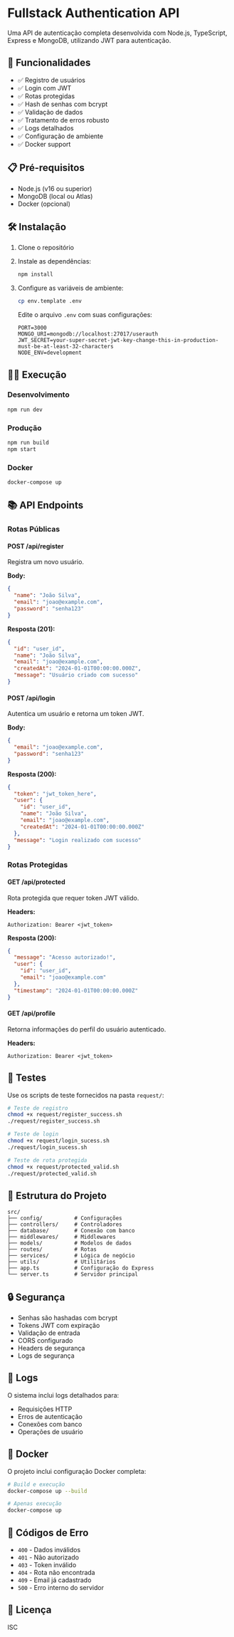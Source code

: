 # Fullstack Authentication API

Uma API de autenticação completa desenvolvida com Node.js, TypeScript, Express e MongoDB, utilizando JWT para autenticação.

## 🚀 Funcionalidades

- ✅ Registro de usuários
- ✅ Login com JWT
- ✅ Rotas protegidas
- ✅ Hash de senhas com bcrypt
- ✅ Validação de dados
- ✅ Tratamento de erros robusto
- ✅ Logs detalhados
- ✅ Configuração de ambiente
- ✅ Docker support

## 📋 Pré-requisitos

- Node.js (v16 ou superior)
- MongoDB (local ou Atlas)
- Docker (opcional)

## 🛠️ Instalação

1. Clone o repositório
2. Instale as dependências:
   ```bash
   npm install
   ```

3. Configure as variáveis de ambiente:
   ```bash
   cp env.template .env
   ```
   
   Edite o arquivo `.env` com suas configurações:
   ```env
   PORT=3000
   MONGO_URI=mongodb://localhost:27017/userauth
   JWT_SECRET=your-super-secret-jwt-key-change-this-in-production-must-be-at-least-32-characters
   NODE_ENV=development
   ```

## 🏃‍♂️ Execução

### Desenvolvimento
```bash
npm run dev
```

### Produção
```bash
npm run build
npm start
```

### Docker
```bash
docker-compose up
```

## 📚 API Endpoints

### Rotas Públicas

#### POST /api/register
Registra um novo usuário.

**Body:**
```json
{
  "name": "João Silva",
  "email": "joao@example.com",
  "password": "senha123"
}
```

**Resposta (201):**
```json
{
  "id": "user_id",
  "name": "João Silva",
  "email": "joao@example.com",
  "createdAt": "2024-01-01T00:00:00.000Z",
  "message": "Usuário criado com sucesso"
}
```

#### POST /api/login
Autentica um usuário e retorna um token JWT.

**Body:**
```json
{
  "email": "joao@example.com",
  "password": "senha123"
}
```

**Resposta (200):**
```json
{
  "token": "jwt_token_here",
  "user": {
    "id": "user_id",
    "name": "João Silva",
    "email": "joao@example.com",
    "createdAt": "2024-01-01T00:00:00.000Z"
  },
  "message": "Login realizado com sucesso"
}
```

### Rotas Protegidas

#### GET /api/protected
Rota protegida que requer token JWT válido.

**Headers:**
```
Authorization: Bearer <jwt_token>
```

**Resposta (200):**
```json
{
  "message": "Acesso autorizado!",
  "user": {
    "id": "user_id",
    "email": "joao@example.com"
  },
  "timestamp": "2024-01-01T00:00:00.000Z"
}
```

#### GET /api/profile
Retorna informações do perfil do usuário autenticado.

**Headers:**
```
Authorization: Bearer <jwt_token>
```

## 🧪 Testes

Use os scripts de teste fornecidos na pasta `request/`:

```bash
# Teste de registro
chmod +x request/register_success.sh
./request/register_success.sh

# Teste de login
chmod +x request/login_sucess.sh
./request/login_sucess.sh

# Teste de rota protegida
chmod +x request/protected_valid.sh
./request/protected_valid.sh
```

## 📁 Estrutura do Projeto

```
src/
├── config/          # Configurações
├── controllers/     # Controladores
├── database/        # Conexão com banco
├── middlewares/     # Middlewares
├── models/          # Modelos de dados
├── routes/          # Rotas
├── services/        # Lógica de negócio
├── utils/           # Utilitários
├── app.ts           # Configuração do Express
└── server.ts        # Servidor principal
```

## 🔒 Segurança

- Senhas são hashadas com bcrypt
- Tokens JWT com expiração
- Validação de entrada
- CORS configurado
- Headers de segurança
- Logs de segurança

## 📝 Logs

O sistema inclui logs detalhados para:
- Requisições HTTP
- Erros de autenticação
- Conexões com banco
- Operações de usuário

## 🐳 Docker

O projeto inclui configuração Docker completa:

```bash
# Build e execução
docker-compose up --build

# Apenas execução
docker-compose up
```

## 🚨 Códigos de Erro

- `400` - Dados inválidos
- `401` - Não autorizado
- `403` - Token inválido
- `404` - Rota não encontrada
- `409` - Email já cadastrado
- `500` - Erro interno do servidor

## 📄 Licença

ISC

